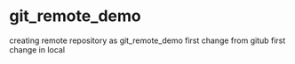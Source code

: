 # git_remote_demo
creating remote repository as git_remote_demo
first change from gitub
first change in local

